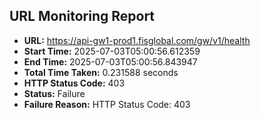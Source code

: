 ## URL Monitoring Report

- **URL:** https://api-gw1-prod1.fisglobal.com/gw/v1/health
- **Start Time:** 2025-07-03T05:00:56.612359
- **End Time:** 2025-07-03T05:00:56.843947
- **Total Time Taken:** 0.231588 seconds
- **HTTP Status Code:** 403
- **Status:** Failure
- **Failure Reason:** HTTP Status Code: 403
